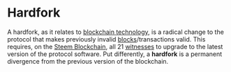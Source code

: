 # Hardfork

A hardfork, as it relates to [blockchain technology](/glossary/blockchain.md), is a radical change to the protocol that makes previously invalid [blocks](/glossary/block.md)/transactions valid. This requires, on the [Steem Blockchain](/glossary/steem-blockchain.md), all 21 [witnesses](/glossary/witness.md) to upgrade to the latest version of the protocol software. Put differently, a **hardfork** is a permanent divergence from the previous version of the blockchain. 